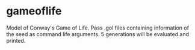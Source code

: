 # gameoflife
Model of Conway's Game of Life.
Pass .gol files containing information of the seed as command life arguments.
5 generations will be evaluated and printed.
